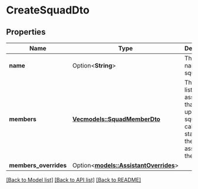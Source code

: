 # CreateSquadDto

## Properties

Name | Type | Description | Notes
------------ | ------------- | ------------- | -------------
**name** | Option<**String**> | This is the name of the squad. | [optional]
**members** | [**Vec<models::SquadMemberDto>**](SquadMemberDto.md) | This is the list of assistants that make up the squad.  The call will start with the first assistant in the list. | 
**members_overrides** | Option<[**models::AssistantOverrides**](AssistantOverrides.md)> |  | [optional]

[[Back to Model list]](../README.md#documentation-for-models) [[Back to API list]](../README.md#documentation-for-api-endpoints) [[Back to README]](../README.md)


